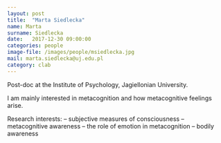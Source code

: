 ```yaml
---
layout: post
title:  "Marta Siedlecka"
name: Marta
surname: Siedlecka
date:   2017-12-30 09:00:00
categories: people
image-file: /images/people/msiedlecka.jpg
mail: marta.siedlecka@uj.edu.pl
category: clab
---
```


Post-doc at the Institute of Psychology, Jagiellonian University.

I am mainly interested in metacognition and how metacognitive feelings arise.

Research interests:
– subjective measures of consciousness
– metacognitive awareness
– the role of emotion in metacognition
– bodily awareness
